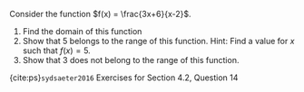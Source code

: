 Consider the function $f(x) = \frac{3x+6}{x-2}$.

1. Find the domain of this function
2. Show that $5$ belongs to the range of this function. Hint: Find a value for $x$ such that $f(x) = 5$.
3. Show that $3$ does not belong to the range of this function.

{cite:ps}`sydsaeter2016`
Exercises for Section 4.2, Question 14


